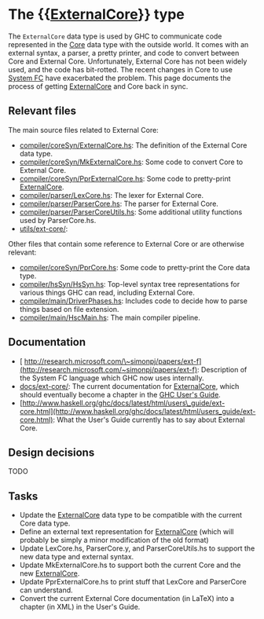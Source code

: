 # The {{[ExternalCore](external-core)}} type



The `ExternalCore` data type is used by GHC to communicate code represented in the [Core](commentary/compiler/core-syn-type) data type with the outside world. It comes with an external syntax, a parser, a pretty printer, and code to convert between Core and External Core. Unfortunately, External Core has not been widely used, and the code has bit-rotted. The recent changes in Core to use [System FC](commentary/compiler/fc) have exacerbated the problem. This page documents the process of getting [ExternalCore](external-core) and Core back in sync.


## Relevant files



The main source files related to External Core:


- [compiler/coreSyn/ExternalCore.hs](/trac/ghc/browser/ghc/compiler/coreSyn/ExternalCore.hs): The definition of the External Core data type.
- [compiler/coreSyn/MkExternalCore.hs](/trac/ghc/browser/ghc/compiler/coreSyn/MkExternalCore.hs): Some code to convert Core to External Core.
- [compiler/coreSyn/PprExternalCore.hs](/trac/ghc/browser/ghc/compiler/coreSyn/PprExternalCore.hs): Some code to pretty-print [ExternalCore](external-core).
- [compiler/parser/LexCore.hs](/trac/ghc/browser/ghc/compiler/parser/LexCore.hs): The lexer for External Core.
- [compiler/parser/ParserCore.hs](/trac/ghc/browser/ghc/compiler/parser/ParserCore.hs): The parser for External Core.
- [compiler/parser/ParserCoreUtils.hs](/trac/ghc/browser/ghc/compiler/parser/ParserCoreUtils.hs): Some additional utility functions used by ParserCore.hs.
- [utils/ext-core/](/trac/ghc/browser/ghc/utils/ext-core/):


Other files that contain some reference to External Core or are otherwise relevant:


- [compiler/coreSyn/PprCore.hs](/trac/ghc/browser/ghc/compiler/coreSyn/PprCore.hs): Some code to pretty-print the Core data type.
- [compiler/hsSyn/HsSyn.hs](/trac/ghc/browser/ghc/compiler/hsSyn/HsSyn.hs): Top-level syntax tree representations for various things GHC can read, including External Core.
- [compiler/main/DriverPhases.hs](/trac/ghc/browser/ghc/compiler/main/DriverPhases.hs): Includes code to decide how to parse things based on file extension.
- [compiler/main/HscMain.hs](/trac/ghc/browser/ghc/compiler/main/HscMain.hs): The main compiler pipeline.

## Documentation


- [
  http://research.microsoft.com/\~simonpj/papers/ext-f](http://research.microsoft.com/~simonpj/papers/ext-f): Description of the System FC language which GHC now uses internally.
- [docs/ext-core/](/trac/ghc/browser/ghc/docs/ext-core/): The current documentation for [ExternalCore](external-core), which should eventually become a chapter in the [GHC User's Guide](http://www.haskell.org/ghc/docs/latest/html/users_guide/index.html).
- [http://www.haskell.org/ghc/docs/latest/html/users\_guide/ext-core.html](http://www.haskell.org/ghc/docs/latest/html/users_guide/ext-core.html): What the User's Guide currently has to say about External Core.

## Design decisions



TODO


## Tasks


- Update the [ExternalCore](external-core) data type to be compatible with the current Core data type.
- Define an external text representation for [ExternalCore](external-core) (which will probably be simply a minor modification of the old format)
- Update LexCore.hs, ParserCore.y, and ParserCoreUtils.hs to support the new data type and external syntax.
- Update MkExternalCore.hs to support both the current Core and the new [ExternalCore](external-core).
- Update PprExternalCore.hs to print stuff that LexCore and ParserCore can understand.
- Convert the current External Core documentation (in LaTeX) into a chapter (in XML) in the User's Guide.
